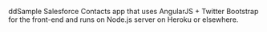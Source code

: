 ddSample Salesforce Contacts app that uses AngularJS + Twitter Bootstrap for the front-end and runs on Node.js server on Heroku or elsewhere.
